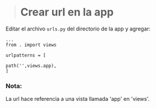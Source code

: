 ># Crear url en la app
Editar el archivo `urls.py` del directorio de la app y agregar:
	
    ...
    from . import views
    
    urlpatterns = [

    path('',views.app),
    ]
### Nota:
La url hace referencia a una vista llamada 'app' en 'views'.